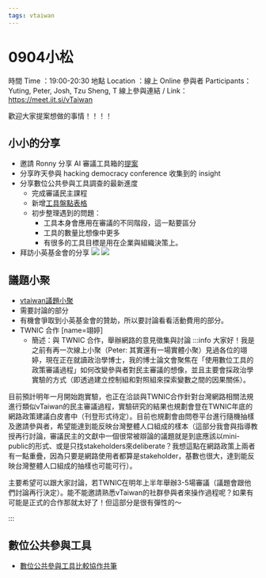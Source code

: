 ```yaml
---
tags: vtaiwan 
---
```

# 0904小松

時間 Time ：19:00-20:30
地點 Location ：線上 Online
參與者 Participants：Yuting, Peter, Josh, Tzu Sheng, T 
線上參與連結 / Link：https://meet.jit.si/vTaiwan

歡迎大家提案想做的事情！！！！

## 小小的分享
- 邀請 Ronny 分享 AI 審議工具箱的[提案](https://docs.google.com/presentation/d/1m6BPKa-eb_GH864-2dbtoSks-YlF04Rctm21PBeawLQ/edit?usp=sharing)
- 分享昨天參與 hacking democracy conference 收集到的 insight
- 分享數位公共參與工具調查的最新進度
    - 完成審議民主課程
    - 新增[工具盤點表格](https://airtable.com/invite/l?inviteId=invhhPuP781q4OHYH&inviteToken=d3ee8e33d5cfbe2dff5c587bbe325fba19dbbffaccd7bc966ce02df59175f982&utm_medium=email&utm_source=product_team&utm_content=transactional-alerts)
    - 初步整理遇到的問題：
        - 工具本身會應用在審議的不同階段，這一點要區分
        - 工具的數量比想像中更多
        - 有很多的工具目標是用在企業與組織決策上。
- 拜訪小英基金會的分享
![](https://s3-ap-northeast-1.amazonaws.com/g0v-hackmd-images/uploads/upload_e6db2a6ac49347a7da229742050548c4.jpg)
![](https://s3-ap-northeast-1.amazonaws.com/g0v-hackmd-images/uploads/upload_c8956c5a6404462531c7422d4379a5fb.jpg)


## 議題小聚
- [vtaiwan議題小聚](https://g0v.hackmd.io/GUe0KXMsQBC-6KTIUPBVnA?both)
- 需要討論的部分
- 有機會爭取到小英基金會的贊助，所以要討論看看活動費用的部分。
- TWNIC 合作 [name=翊婷]
    - 簡述：與 TWNIC 合作，舉辦網路的意見徵集與討論
:::info
大家好！我是之前有再一次線上小聚（Peter: 其實還有一場實體小聚）見過各位的翊婷，現在正在就讀政治學博士，我的博士論文會聚焦在「使用數位工具的政策審議過程」如何改變參與者對民主審議的想像，並且主要會採政治學實驗的方式（即透過建立控制組和對照組來探索變數之間的因果關係）。

目前預計明年一月開始跑實驗，也正在洽談與TWNIC合作針對台灣網路相關法規進行類似vTaiwan的民主審議過程，實驗研究的結果也規劃會登在TWNIC年底的網路政策建議白皮書中（刊登形式待定）。目前也規劃會由問卷平台進行隨機抽樣及邀請參與者，希望能達到能反映台灣整體人口組成的樣本（這部分我會與指導教授再行討論，審議民主的文獻中一個很常被辯論的議題就是到底應該以mini-public的形式、或是只找stakeholders來deliberate？我想這點在網路政策上兩者有一點重疊，因為只要是網路使用者都算是stakeholder，基數也很大，達到能反映台灣整體人口組成的抽樣也可能可行）。

主要希望可以跟大家討論，若TWNIC在明年上半年舉辦3-5場審議（議題會跟他們討論再行決定）。能不能邀請熟悉vTaiwan的社群參與者來操作過程呢？如果有可能是正式的合作那就太好了！但這部分是很有彈性的～

:::

## 數位公共參與工具
- [數位公共參與工具比較協作共筆](/@Pno233SAS8G5UfL5OvSRmA/SkXZk8UdR/%2FqJ460ImBQHi8vjNBQclhzA)